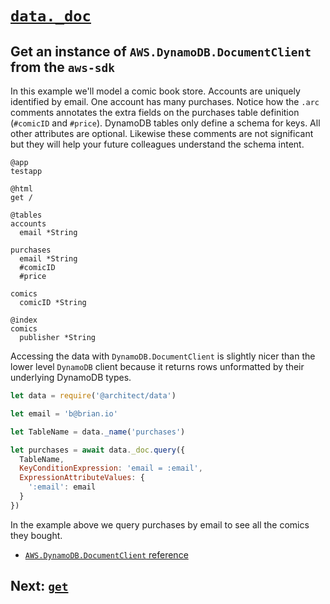 # <a id=data.doc href=#data.doc>`data._doc`</a>

## Get an instance of `AWS.DynamoDB.DocumentClient` from the `aws-sdk`

In this example we'll model a comic book store. Accounts are uniquely identified by email. One account has many purchases. Notice how the `.arc` comments annotates the extra fields on the purchases table definition (`#comicID` and `#price`). DynamoDB tables only define a schema for keys. All other attributes are optional. Likewise these comments are not significant but they will help your future colleagues understand the schema intent. 

```.arc
@app
testapp

@html
get /

@tables
accounts
  email *String
  
purchases
  email *String
  #comicID
  #price

comics
  comicID *String

@index
comics
  publisher *String
```

Accessing the data with `DynamoDB.DocumentClient` is slightly nicer than the lower level `DynamoDB` client because it returns rows unformatted by their underlying DynamoDB types.

```javascript
let data = require('@architect/data')

let email = 'b@brian.io'

let TableName = data._name('purchases')

let purchases = await data._doc.query({
  TableName,
  KeyConditionExpression: 'email = :email',
  ExpressionAttributeValues: {
    ':email': email
  }
})
```

In the example above we query purchases by email to see all the comics they bought.

- [`AWS.DynamoDB.DocumentClient` reference](https://docs.aws.amazon.com/AWSJavaScriptSDK/latest/AWS/DynamoDB/DocumentClient.html)

## Next: [`get`](/reference/data-get)
